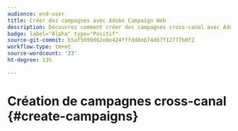 ```yaml
---
audience: end-user
title: Créer des campagnes avec Adobe Campaign Web
description: Découvrez comment créer des campagnes cross-canal avec Adobe Campaign Web
badge: label="Alpha" type="Positif"
source-git-commit: b5af5099d62e0e424fffdd8eb74d67f12777b0f2
workflow-type: tm+mt
source-wordcount: '23'
ht-degree: 13%

---
```


# Création de campagnes cross-canal {#create-campaigns}


